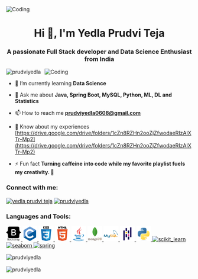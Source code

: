 <img align="centre" alt="Coding" width="990" src="https://www.wingstechsolutions.com/wp-content/uploads/2022/03/full-stack-development.gif">

<h1 align="center">Hi 👋, I'm Yedla Prudvi Teja</h1>
<h3 align="center">A passionate Full Stack developer and Data Science Enthusiast from India</h3>
<img align="right" alt="Coding" width="400" src="https://media3.giphy.com/media/v1.Y2lkPTc5MGI3NjExMDd3YncxOHhpeDY1OWI4ZTE2OGt2anFocTd4M2Zibm1od3owamo3ZiZlcD12MV9naWZzX3NlYXJjaCZjdD1n/2IudUHdI075HL02Pkk/giphy.gif">

<p align="left"> <img src="https://komarev.com/ghpvc/?username=prudviyedla&label=Profile%20views&color=0e75b6&style=flat" alt="prudviyedla" /> </p>

- 🌱 I’m currently learning **Data Science**

- 💬 Ask me about **Java, Spring Boot, MySQL, Python, ML, DL and Statistics**

- 📫 How to reach me **prudviyedla0608@gmail.com**

- 📄 Know about my experiences [https://drive.google.com/drive/folders/1cZn8RZHn2ooZjZfwodaeRIzAlXTr-Mp2](https://drive.google.com/drive/folders/1cZn8RZHn2ooZjZfwodaeRIzAlXTr-Mp2)

- ⚡ Fun fact **Turning caffeine into code while my favorite playlist fuels my creativity. 🎵**

<h3 align="left">Connect with me:</h3>
<p align="left">
<a href="https://linkedin.com/in/yedla prudvi teja" target="blank"><img align="center" src="https://raw.githubusercontent.com/rahuldkjain/github-profile-readme-generator/master/src/images/icons/Social/linked-in-alt.svg" alt="yedla prudvi teja" height="30" width="40" /></a>
<a href="https://instagram.com/prudviyedla" target="blank"><img align="center" src="https://raw.githubusercontent.com/rahuldkjain/github-profile-readme-generator/master/src/images/icons/Social/instagram.svg" alt="prudviyedla" height="30" width="40" /></a>
</p>

<h3 align="left">Languages and Tools:</h3>
<p align="left"> <a href="https://getbootstrap.com" target="_blank" rel="noreferrer"> <img src="https://raw.githubusercontent.com/devicons/devicon/master/icons/bootstrap/bootstrap-plain-wordmark.svg" alt="bootstrap" width="40" height="40"/> </a> <a href="https://www.cprogramming.com/" target="_blank" rel="noreferrer"> <img src="https://raw.githubusercontent.com/devicons/devicon/master/icons/c/c-original.svg" alt="c" width="40" height="40"/> </a> <a href="https://www.w3schools.com/css/" target="_blank" rel="noreferrer"> <img src="https://raw.githubusercontent.com/devicons/devicon/master/icons/css3/css3-original-wordmark.svg" alt="css3" width="40" height="40"/> </a> <a href="https://www.w3.org/html/" target="_blank" rel="noreferrer"> <img src="https://raw.githubusercontent.com/devicons/devicon/master/icons/html5/html5-original-wordmark.svg" alt="html5" width="40" height="40"/> </a> <a href="https://www.java.com" target="_blank" rel="noreferrer"> <img src="https://raw.githubusercontent.com/devicons/devicon/master/icons/java/java-original.svg" alt="java" width="40" height="40"/> </a> <a href="https://www.mongodb.com/" target="_blank" rel="noreferrer"> <img src="https://raw.githubusercontent.com/devicons/devicon/master/icons/mongodb/mongodb-original-wordmark.svg" alt="mongodb" width="40" height="40"/> </a> <a href="https://www.mysql.com/" target="_blank" rel="noreferrer"> <img src="https://raw.githubusercontent.com/devicons/devicon/master/icons/mysql/mysql-original-wordmark.svg" alt="mysql" width="40" height="40"/> </a> <a href="https://pandas.pydata.org/" target="_blank" rel="noreferrer"> <img src="https://raw.githubusercontent.com/devicons/devicon/2ae2a900d2f041da66e950e4d48052658d850630/icons/pandas/pandas-original.svg" alt="pandas" width="40" height="40"/> </a> <a href="https://www.python.org" target="_blank" rel="noreferrer"> <img src="https://raw.githubusercontent.com/devicons/devicon/master/icons/python/python-original.svg" alt="python" width="40" height="40"/> </a> <a href="https://scikit-learn.org/" target="_blank" rel="noreferrer"> <img src="https://upload.wikimedia.org/wikipedia/commons/0/05/Scikit_learn_logo_small.svg" alt="scikit_learn" width="40" height="40"/> </a> <a href="https://seaborn.pydata.org/" target="_blank" rel="noreferrer"> <img src="https://seaborn.pydata.org/_images/logo-mark-lightbg.svg" alt="seaborn" width="40" height="40"/> </a> <a href="https://spring.io/" target="_blank" rel="noreferrer"> <img src="https://www.vectorlogo.zone/logos/springio/springio-icon.svg" alt="spring" width="40" height="40"/> </a> </p>

<p><img align="center" src="https://github-readme-stats.vercel.app/api/top-langs?username=prudviyedla&show_icons=true&locale=en&layout=compact" alt="prudviyedla" /></p>

<p><img align="center" src="https://github-readme-streak-stats.herokuapp.com/?user=prudviyedla&" alt="prudviyedla" /></p>
